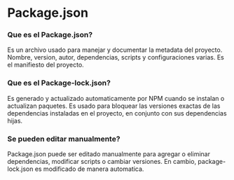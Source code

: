 # Package.json

### **Que es el Package.json?**

Es un archivo usado para manejar y documentar la metadata del proyecto. Nombre, version, autor, dependencias, scripts y configuraciones varias. Es el manifiesto del proyecto.

### **Que es el Package-lock.json?**

Es generado y actualizado automaticamente por NPM cuando se instalan o actualizan paquetes. Es usado para bloquear las versiones exactas de las dependencias instaladas en el proyecto, en conjunto con sus dependencias hijas. 

### **Se pueden editar manualmente?**

Package.json puede ser editado manualmente para agregar o eliminar dependencias, modificar scripts o cambiar versiones. En cambio, package-lock.json es modificado de manera automatica.
